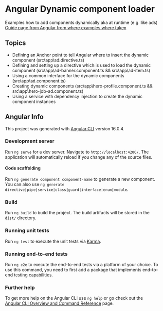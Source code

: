 
# Angular Dynamic component loader
Examples how to add components dynamically aka at runtime (e.g. like ads)
 [Guide page from Angular from where examples where taken](https://angular.io/guide/dynamic-component-loader)

## Topics
- Defining an Anchor point to tell Angular where to insert the dynamic component (src\app\ad.directive.ts)
- Defining and setting up a directive which is used to load the dynamic component (src\app\ad-banner.component.ts && src\app\ad-item.ts)
- Using a common interface for the dynamic components (src\app\ad.component.ts)
- Creating dynamic components (src\app\hero-profile.component.ts && src\app\hero-job-ad.component.ts)
- Using a service with dependency injection to create the dynamic component instances


## Angular Info
This project was generated with [Angular CLI](https://github.com/angular/angular-cli) version 16.0.4.
### Development server

Run `ng serve` for a dev server. Navigate to `http://localhost:4200/`. The application will automatically reload if you change any of the source files.

#### Code scaffolding

Run `ng generate component component-name` to generate a new component. You can also use `ng generate directive|pipe|service|class|guard|interface|enum|module`.

### Build

Run `ng build` to build the project. The build artifacts will be stored in the `dist/` directory.

### Running unit tests

Run `ng test` to execute the unit tests via [Karma](https://karma-runner.github.io).

### Running end-to-end tests

Run `ng e2e` to execute the end-to-end tests via a platform of your choice. To use this command, you need to first add a package that implements end-to-end testing capabilities.

### Further help

To get more help on the Angular CLI use `ng help` or go check out the [Angular CLI Overview and Command Reference](https://angular.io/cli) page.
